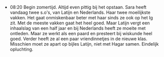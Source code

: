 - 08:20	Begin zomertijd. Altijd even pittig bij het opstaan. Sara heeft vandaag twee s.o's, van Latijn en Nederlands. Haar twee moeilijkste vakken. Het gaat onmiskenbaar beter met haar sinds ze ook op het Ig zit. Met de meeste vakken gaat het heel goed. Maar Latijn vergt een inhaalslag van een half jaar en bij Nederlands heeft ze moeite met ontleden. Maar ze werkt als een paard en presteert bij wiskunde heel goed. Verder heeft ze al een paar vriendinnetjes in de nieuwe klas. Misschien moet ze apart op bijles Latijn, niet met Hagar samen.
  Eindelijk opluchting.